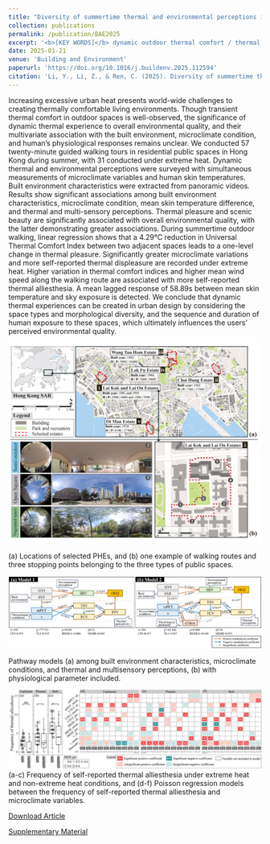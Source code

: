 ```yaml
---
title: "Diversity of summertime thermal and environmental perceptions in residential public spaces: A walking-based assessment in Hong Kong’s Public Housing Estates"
collection: publications
permalink: /publication/BAE2025
excerpt: '<b>[KEY WORDS]</b> dynamic outdoor thermal comfort / thermal alliesthesia / multi-sensory perception / extreme heat / high-density city /'
date: 2025-01-21
venue: 'Building and Environment'
paperurl: 'https://doi.org/10.1016/j.buildenv.2025.112594'
citation: 'Li, Y., Li, Z., & Ren, C. (2025). Diversity of summertime thermal and environmental perceptions in residential public spaces: A walking-based assessment in Hong Kong’s Public Housing Estates. Building and Environment.'
---
```


Increasing excessive urban heat presents world-wide challenges to creating thermally comfortable living environments. Though transient thermal comfort in outdoor spaces is well-observed, the significance of dynamic thermal experience to overall environmental quality, and their multivariate association with the built environment, microclimate condition, and human’s physiological responses remains unclear. We conducted 57 twenty-minute guided walking tours in residential public spaces in Hong Kong during summer, with 31 conducted under extreme heat. Dynamic thermal and environmental perceptions were surveyed with simultaneous measurements of microclimate variables and human skin temperatures. Built environment characteristics were extracted from panoramic videos. Results show significant associations among built environment characteristics, microclimate condition, mean skin temperature difference, and thermal and multi-sensory perceptions. Thermal pleasure and scenic beauty are significantly associated with overall environmental quality, with the latter demonstrating greater associations. During summertime outdoor walking, linear regression shows that a 4.29°C reduction in Universal Thermal Comfort Index between two adjacent spaces leads to a one-level change in thermal pleasure. Significantly greater microclimate variations and more self-reported thermal displeasure are recorded under extreme heat. Higher variation in thermal comfort indices and higher mean wind speed along the walking route are associated with more self-reported thermal alliesthesia. A mean lagged response of 58.89s between mean skin temperature and sky exposure is detected. We conclude that dynamic thermal experiences can be created in urban design by considering the space types and morphological diversity, and the sequence and duration of human exposure to these spaces, which ultimately influences the users’ perceived environmental quality.

![Method](/images/BAE2025.jpg)

(a) Locations of selected PHEs, and (b) one example of walking routes and three stopping points belonging to the three types of public spaces.

![Fig](/images/BAE2025-1.jpg)

Pathway models (a) among built environment characteristics, microclimate conditions, and thermal and multisensory perceptions, (b) with physiological parameter included.

![Fig](/images/BAE2025-2.jpg)
(a-c) Frequency of self-reported thermal alliesthesia under extreme heat and non-extreme heat conditions, and (d-f) Poisson regression models between the frequency of self-reported thermal alliesthesia and microclimate variables.

[Download Article](http://yilun595.github.io/files/BAE2025.pdf)

[Supplementary Material](http://yilun595.github.io/files/BAE2025-SM.pdf)
